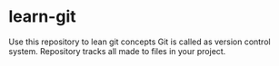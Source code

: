 # learn-git
Use this repository to lean git concepts
Git is called as version control system.
Repository tracks all made to files in your project. 
